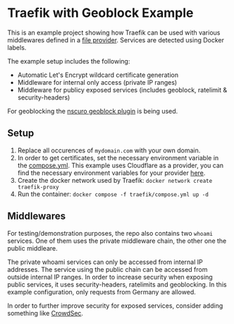 # Traefik with Geoblock Example

This is an example project showing how Traefik can be used with various middlewares defined in a [file provider](https://doc.traefik.io/traefik/providers/file/). Services are detected using Docker labels.

The example setup includes the following:

- Automatic Let's Encrypt wildcard certificate generation
- Middleware for internal only access (private IP ranges)
- Middleware for publicy exposed services (includes geoblock, ratelimit & security-headers)

For geoblocking the [nscuro geoblock plugin](github.com/nscuro/traefik-plugin-geoblock) is being used.

## Setup

1. Replace all occurences of `mydomain.com` with your own domain.
2. In order to get certificates, set the necessary environment variable in the [compose.yml](traefik/compose.yml). This example uses Cloudflare as a provider, you can find the necessary environment variables for your provider [here](https://doc.traefik.io/traefik/https/acme/#providers).
3. Create the docker network used by Traefik: `docker network create traefik-proxy`
4. Run the container: `docker compose -f traefik/compose.yml up -d`

## Middlewares

For testing/demonstration purposes, the repo also contains two `whoami` services.
One of them uses the private middleware chain, the other one the public middleare.

The private whoami services can only be accessed from internal IP addresses. The service using the public chain can be accessed from outside internal IP ranges. In order to increase security when exposing public services, it uses security-headers, ratelimits and geoblocking. In this example configuration, only requests from Germany are allowed.

In order to further improve security for exposed services, consider adding something like [CrowdSec](https://www.crowdsec.net/).
